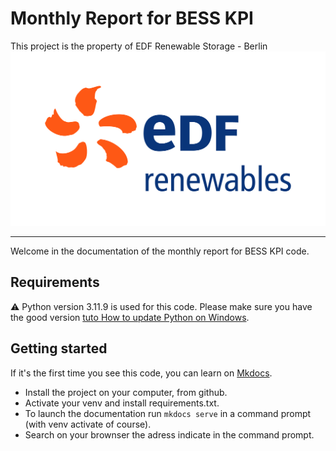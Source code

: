 # Monthly Report for BESS KPI
This project is the property of EDF Renewable Storage - Berlin
![edf_logo](/docs/icon/edf_icon_RGB.png)
______________________________________________________________
Welcome in the documentation of the monthly report for BESS KPI code. <br>
## Requirements
⚠️ Python version 3.11.9 is used for this code. Please make sure you have the good version [tuto How to update Python on Windows](https://www.geeksforgeeks.org/how-to-update-python-on-windows/).<br>
## Getting started
If it's the first time you see this code, you can learn on [Mkdocs](https://www.mkdocs.org/).<br>
* Install the project on your computer, from github. 
* Activate your venv and install requirements.txt. 
* To launch the documentation run 
```mkdocs serve``` in a command prompt (with venv activate of course). 
* Search on your brownser the adress indicate in the command prompt.  
